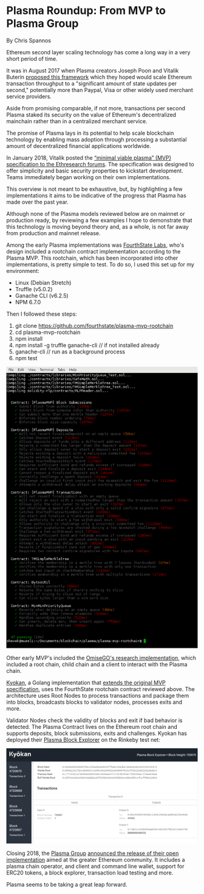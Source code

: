 # Plasma Roundup: From MVP to Plasma Group
By Chris Spannos

Ethereum second layer scaling technology has come a long way in a very short period of time.

It was in August 2017 when Plasma creators Joseph Poon and Vitalik Buterin [proposed this framework](https://plasma.io/plasma.pdf) which they hoped would scale Ethereum transaction throughput to a "significant amount of state updates per second," potentially more than Paypal, Visa or other widely used merchant service providers.

Aside from promising comparable, if not more, transactions per second Plasma staked its security on the value of Ethereum's decentralized mainchain rather than in a centralized merchant service.

The promise of Plasma lays in its potential to help scale blockchain technology by enabling mass adoption through processing a substantial amount of decentralized financial applications worldwide.

In January 2018, Vitalik posted the [“minimal viable plasma” (MVP) specification to the Ethresearch forums](https://ethresear.ch/t/minimal-viable-plasma/426). The specification was designed to offer simplicity and basic security properties to kickstart development. Teams immediately began working on their own implementations.

This overview is not meant to be exhaustive, but, by highlighting a few implementations it aims to be indicative of the progress that Plasma has made over the past year.

Although none of the Plasma models reviewed below are on mainnet or production ready, by reviewing a few examples I hope to demonstrate that this technology is moving beyond theory and, as a whole, is not far away from production and mainnet release.     

Among the early Plasma implementations was [FourthState Labs](https://github.com/FourthState/plasma-mvp-rootchain), who's design included a rootchain contract implementation according to the Plasma MVP. This rootchain, which has been incorporated into other implementations, is pretty simple to test. To do so, I used this set up for my environment:

* Linux (Debian Stretch)
* Truffle (v5.0.2)
* Ganache CLI (v6.2.5)
* NPM 6.7.0

Then I followed these steps:

1. git clone https://github.com/fourthstate/plasma-mvp-rootchain
2. cd plasma-mvp-rootchain
3. npm install
4. npm install -g truffle ganache-cli // if not installed already
5. ganache-cli // run as a background process
6. npm test

![FourthState tests](/images-for-article/Fourth-Estate/fourth-estate.png)

Other early MVP's included the [OmiseGO's research implementation](https://github.com/omisego/plasma-mvp), which included a root chain, child chain and a client to interact with the Plasma chain.

[Kyokan](https://github.com/kyokan/plasma), a Golang implementation that [extends the original MVP specification](https://kauri.io/article/7f9e1c04f3964016806becc33003bdf3/v4/minimum-viable-plasma-the-kyokan-implementation), uses the FourthState rootchain contract reviewed above. The architecture uses Root Nodes to process transactions and package them into blocks, broadcasts blocks to validator nodes, processes exits and more.

Validator Nodes check the validity of blocks and exit if bad behavior is detected. The Plasma Contract lives on the Ethereum root chain and supports deposits, block submissions, exits and challenges. Kyokan has deployed their [Plasma Block Explorer](https://explorer.kyokan.io/) on the Rinkeby test net:

![Kyokan Block Explorer](/images-for-article/Kyokan/kyokan-block-explorer.png)

Closing 2018, the [Plasma Group](https://plasma.group/) [announced the release of their open implementation](https://medium.com/plasma-group/plasma-spec-9d98d0f2fccf) aimed at the greater Ethereum community. It includes a plasma chain operator, and client and command line wallet, support for ERC20 tokens, a block explorer, transaction load testing and more.




Plasma seems to be taking a great leap forward.
